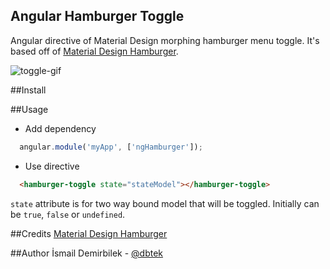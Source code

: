 Angular Hamburger Toggle
------------------------

Angular directive of Material Design morphing hamburger menu toggle. It's based off of [Material Design Hamburger](https://github.com/swirlycheetah/material-design-hamburger).

![toggle-gif](https://i.imgur.com/B0PT1Lb.gif)

##Install

##Usage

* Add dependency  
```js
  angular.module('myApp', ['ngHamburger']);
```
* Use directive  
```html
  <hamburger-toggle state="stateModel"></hamburger-toggle>
```

`state` attribute is for two way bound model that will be toggled. Initially can be `true`, `false` or `undefined`.

##Credits
[Material Design Hamburger](https://github.com/swirlycheetah/material-design-hamburger)

##Author
İsmail Demirbilek - [@dbtek](https://twitter.com/dbtek)
